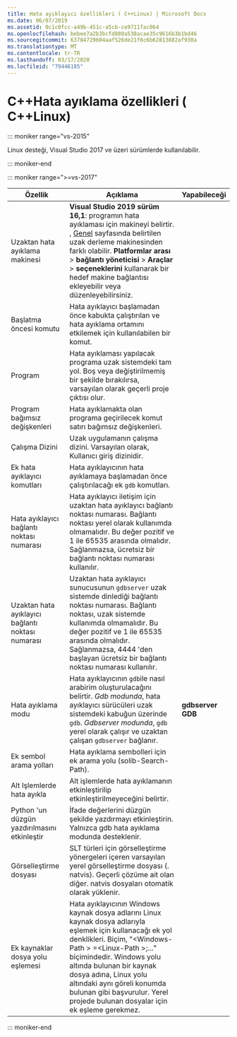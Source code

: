 ```yaml
---
title: Hata ayıklayıcı özellikleri ( C++Linux) | Microsoft Docs
ms.date: 06/07/2019
ms.assetid: 0c1c0fcc-a49b-451c-a5cb-ce9711fac064
ms.openlocfilehash: bebee7a2b3bcfd880a538acae35c9616b3b1bd46
ms.sourcegitcommit: 63784729604aaf526de21f6c6b62813882af930a
ms.translationtype: MT
ms.contentlocale: tr-TR
ms.lasthandoff: 03/17/2020
ms.locfileid: "79446185"
---
```

# <a name="c-debugging-properties-linux-c"></a>C++Hata ayıklama özellikleri ( C++Linux)

::: moniker range="vs-2015"

Linux desteği, Visual Studio 2017 ve üzeri sürümlerde kullanılabilir.

::: moniker-end

::: moniker range=">=vs-2017"

| Özellik | Açıklama | Yapabileceği |
|--|--|--|
| Uzaktan hata ayıklama makinesi | **Visual Studio 2019 sürüm 16,1**: programın hata ayıklaması için makineyi belirtir. , [Genel](general-linux.md) sayfasında belirtilen uzak derleme makinesinden farklı olabilir. **Platformlar arası** > **bağlantı yöneticisi** > **Araçlar** > **seçeneklerini** kullanarak bir hedef makine bağlantısı ekleyebilir veya düzenleyebilirsiniz. |
| Başlatma öncesi komutu | Hata ayıklayıcı başlamadan önce kabukta çalıştırılan ve hata ayıklama ortamını etkilemek için kullanılabilen bir komut. |
| Program | Hata ayıklaması yapılacak programa uzak sistemdeki tam yol. Boş veya değiştirilmemiş bir şekilde bırakılırsa, varsayılan olarak geçerli proje çıktısı olur. |
| Program bağımsız değişkenleri | Hata ayıklamakta olan programa geçirilecek komut satırı bağımsız değişkenleri. |
| Çalışma Dizini | Uzak uygulamanın çalışma dizini. Varsayılan olarak, Kullanıcı giriş dizinidir. |
| Ek hata ayıklayıcı komutları | Hata ayıklayıcının hata ayıklamaya başlamadan önce çalıştırılacağı ek `gdb` komutları. |
| Hata ayıklayıcı bağlantı noktası numarası | Hata ayıklayıcı iletişim için uzaktan hata ayıklayıcı bağlantı noktası numarası. Bağlantı noktası yerel olarak kullanımda olmamalıdır. Bu değer pozitif ve 1 ile 65535 arasında olmalıdır. Sağlanmazsa, ücretsiz bir bağlantı noktası numarası kullanılır. |
| Uzaktan hata ayıklayıcı bağlantı noktası numarası | Uzaktan hata ayıklayıcı sunucusunun `gdbserver` uzak sistemde dinlediği bağlantı noktası numarası. Bağlantı noktası, uzak sistemde kullanımda olmamalıdır. Bu değer pozitif ve 1 ile 65535 arasında olmalıdır. Sağlanmazsa, 4444 'den başlayan ücretsiz bir bağlantı noktası numarası kullanılır. |
| Hata ayıklama modu | Hata ayıklayıcının `gdb`ile nasıl arabirim oluşturulacağını belirtir. *Gdb modunda*, hata ayıklayıcı sürücüleri uzak sistemdeki kabuğun üzerinde `gdb`. *Gdbserver modunda*, `gdb` yerel olarak çalışır ve uzaktan çalışan `gdbserver` bağlanır. | **gdbserver**<br/>**GDB** |
| Ek sembol arama yolları | Hata ayıklama sembolleri için ek arama yolu (solib-Search-Path). |
| Alt Işlemlerde hata ayıkla | Alt işlemlerde hata ayıklamanın etkinleştirilip etkinleştirilmeyeceğini belirtir. |
| Python 'un düzgün yazdırılmasını etkinleştir | İfade değerlerini düzgün şekilde yazdırmayı etkinleştirin. Yalnızca gdb hata ayıklama modunda desteklenir. |
| Görselleştirme dosyası | SLT türleri için görselleştirme yönergeleri içeren varsayılan yerel görselleştirme dosyası (. natvis). Geçerli çözüme ait olan diğer. natvis dosyaları otomatik olarak yüklenir. |
| Ek kaynaklar dosya yolu eşlemesi | Hata ayıklayıcının Windows kaynak dosya adlarını Linux kaynak dosya adlarıyla eşlemek için kullanacağı ek yol denklikleri. Biçim, "\<Windows-Path > =\<Linux-Path >;..." biçimindedir. Windows yolu altında bulunan bir kaynak dosya adına, Linux yolu altındaki aynı göreli konumda bulunan gibi başvurulur. Yerel projede bulunan dosyalar için ek eşleme gerekmez. |

::: moniker-end

